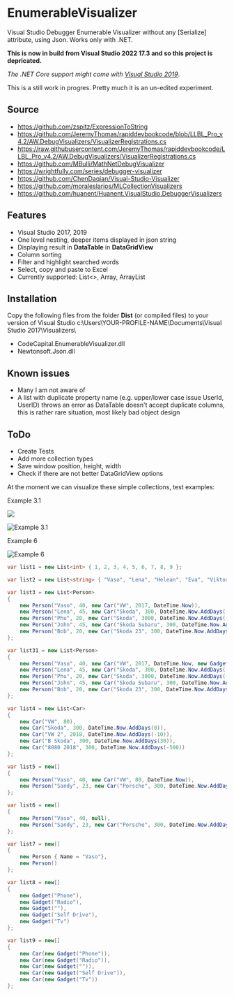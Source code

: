 # EnumerableVisualizer
Visual Studio Debugger Enumerable Visualizer without any [Serialize] attribute, using Json. Works only with .NET.

**This is now in build from Visual Studio 2022 17.3 and so this project is depricated.**

*The .NET Core support might come with [Visual Studio 2019](https://developercommunity.visualstudio.com/content/idea/351618/custom-debugger-visualizer-for-net-core-apps-in-vs.html)*.

This is a still work in progres. Pretty much it is an un-edited experiment.

## Source
- https://github.com/zspitz/ExpressionToString
- https://github.com/JeremyThomas/rapiddevbookcode/blob/LLBL_Pro_v4.2/AW.DebugVisualizers/VisualizerRegistrations.cs
- https://raw.githubusercontent.com/JeremyThomas/rapiddevbookcode/LLBL_Pro_v4.2/AW.DebugVisualizers/VisualizerRegistrations.cs
- https://github.com/MBulli/MathNetDebugVisualizer
- https://wrightfully.com/series/debugger-visualizer
- https://github.com/ChenDaqian/Visual-Studio-Visualizer
- https://github.com/moraleslarios/MLCollectionVisualizers
- https://github.com/huanent/Huanent.VisualStudio.DebuggerVisualizers

## Features
- Visual Studio 2017, 2019
- One level nesting, deeper items displayed in json string
- Displaying result in **DataTable** in **DataGridView**
- Column sorting
- Filter and highlight searched words
- Select, copy and paste to Excel
- Currently supported: List<>, Array, ArrayList

## Installation
Copy the following files from the folder **Dist** (or compiled files) to your version of Visual Studio c:\Users\YOUR-PROFILE-NAME\Documents\Visual Studio 2017\Visualizers\

- CodeCapital.EnumerableVisualizer.dll
- Newtonsoft.Json.dll

## Known issues
- Many I am not aware of
- A list with duplicate property name (e.g. upper/lower case issue UserId, UserID) throws an error as DataTable doesn't accept duplicate columns, this is rather rare situation, most likely bad object design

## ToDo
- Create Tests
- Add more collection types
- Save window position, height, width
- Check if there are not better DataGridView options

At the moment we can visualize these simple collections, test examples:

Example 3.1

![](https://user-images.githubusercontent.com/4528464/59273012-2dc98f80-8c4f-11e9-8a76-c11620581a3e.png)

![Example 3.1](https://user-images.githubusercontent.com/4528464/46559908-c0a87200-c8e9-11e8-83ba-deea211840f0.png)

Example 6

![Example 6](https://user-images.githubusercontent.com/4528464/46559986-fb120f00-c8e9-11e8-94d0-a03ed21d5319.png)

```c#
var list1 = new List<int> { 1, 2, 3, 4, 5, 6, 7, 8, 9 };

var list2 = new List<string> { "Vaso", "Lena", "Helean", "Eva", "Viktoria", "Ada", "Lucia" };

var list3 = new List<Person>
{
    new Person("Vaso", 40, new Car("VW", 2017, DateTime.Now)),
    new Person("Lena", 45, new Car("Skoda", 300, DateTime.Now.AddDays(-5))),
    new Person("Phu", 20, new Car("Skoda", 3000, DateTime.Now.AddDays(-5))),
    new Person("John", 45, new Car("Skoda Subaru", 300, DateTime.Now.AddDays(-5))),
    new Person("Bob", 20, new Car("Skoda 23", 300, DateTime.Now.AddDays(-5)))
};

var list31 = new List<Person>
{
    new Person("Vaso", 40, new Car("VW", 2017, DateTime.Now, new Gadget("Phone"))),
    new Person("Lena", 45, new Car("Skoda", 300, DateTime.Now.AddDays(-5), new Gadget("Phone"))),
    new Person("Phu", 20, new Car("Skoda", 3000, DateTime.Now.AddDays(-5), new Gadget("Tv"))),
    new Person("John", 45, new Car("Skoda Subaru", 300, DateTime.Now.AddDays(-5), new Gadget("Phone"))),
    new Person("Bob", 20, new Car("Skoda 23", 300, DateTime.Now.AddDays(-5), new Gadget("Radio")))
};

var list4 = new List<Car>
{
    new Car("VW", 80),
    new Car("Skoda", 300, DateTime.Now.AddDays(0)),
    new Car("VW 2", 2018, DateTime.Now.AddDays(-10)),
    new Car("B Skoda", 300, DateTime.Now.AddDays(30)),
    new Car("8080 2018", 300, DateTime.Now.AddDays(-500))
};

var list5 = new[]
{
    new Person("Vaso", 40, new Car("VW", 80, DateTime.Now)),
    new Person("Sandy", 23, new Car("Porsche", 300, DateTime.Now.AddDays(-5)))
};

var list6 = new[]
{
    new Person("Vaso", 40, null),
    new Person("Sandy", 23, new Car("Porsche", 300, DateTime.Now.AddDays(-5)))
};

var list7 = new[]
{
    new Person { Name = "Vaso"},
    new Person()
};

var list8 = new[]
{
    new Gadget("Phone"),
    new Gadget("Radio"),
    new Gadget(""),
    new Gadget("Self Drive"),
    new Gadget("Tv")
};

var list9 = new[]
{
    new Car(new Gadget("Phone")),
    new Car(new Gadget("Radio")),
    new Car(new Gadget("")),
    new Car(new Gadget("Self Drive")),
    new Car(new Gadget("Tv"))
};
```            
